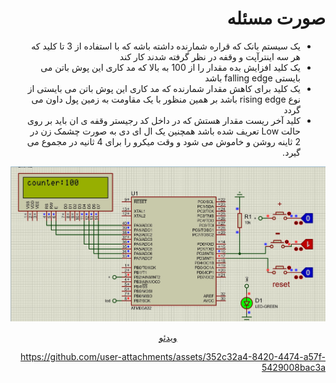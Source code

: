 <div dir="rtl"> 

# صورت مسئله

- یک سیستم بانک که قراره شمارنده داشته باشه که با استفاده از 3 تا کلید که هر سه اینترآپت و وقفه در نظر گرفته شدند کار کند 
- یک کلید افزایش بده مقدار را از 100 به بالا که مد کاری این پوش باتن می بایستی falling edge  باشد
- یک کلید برای کاهش مقدار شمارنده که مد کاری این پوش باتن می بایستی از نوع rising edge  باشد بر همین منظور با یک مقاومت به زمین پول داون می گردد
- کلید آخر ریست مقدار هستش که در داخل کد رجیستر وقفه ی ان باید بر روی حالت Low تعریف شده باشد
همچنین یک ال ای دی به صورت چشمک زن در 2 ثاینه روشن و خاموش می شود و وقت میکرو را برای 4 ثانیه در مجموع می گیرد.

![image](./lcd_interupts.jpg)
<div align="center"><a href="./lcd_interupts.mp4" > ویدئو </div>



https://github.com/user-attachments/assets/352c32a4-8420-4474-a57f-5429008bac3a





</div>
